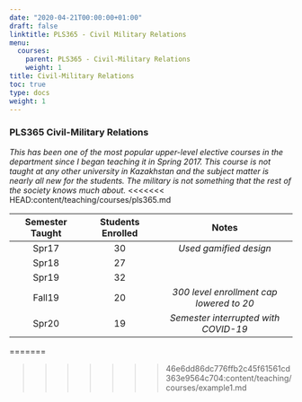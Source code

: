 ```yaml
---
date: "2020-04-21T00:00:00+01:00"
draft: false
linktitle: PLS365 - Civil Military Relations
menu:
  courses:
    parent: PLS365 - Civil-Military Relations
    weight: 1
title: Civil-Military Relations
toc: true
type: docs
weight: 1
---
```


### PLS365 Civil-Military Relations 

*This has been one of the most popular upper-level elective courses in the department since I began teaching it in Spring 2017. This course is not taught at any other university in Kazakhstan and the subject matter is nearly all new for the students.  The military is not something that the rest of the society knows much about.*
<<<<<<< HEAD:content/teaching/courses/pls365.md

| **Semester Taught**|**Students Enrolled**| **Notes**|
|:----:|:----:|:----:|
|Spr17 | 30 | *Used gamified design* |
|Spr18 | 27 | |
|Spr19 | 32 | |
|Fall19| 20 | *300 level enrollment cap lowered to 20*|
|Spr20 | 19 | *Semester interrupted with COVID-19* |
=======
>>>>>>> 46e6dd86dc776ffb2c45f61561cd363e9564c704:content/teaching/courses/example1.md

